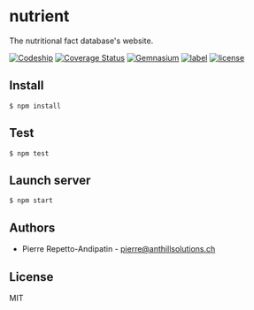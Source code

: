 # nutrient

The nutritional fact database's website.

[![Codeship](https://img.shields.io/codeship/a91d02c0-c44d-0134-63d5-3ea79dd40178.svg)]()
[![Coverage Status](https://coveralls.io/repos/github/anthillsolutions/nutrient/badge.svg?branch=master)](https://coveralls.io/github/anthillsolutions/nutrient?branch=master)
[![Gemnasium](https://img.shields.io/gemnasium/anthillsolutions/nutrient.svg)]()
[![label](https://img.shields.io/github/issues/anthillsolutions/nutrient.svg)]()
[![license](https://img.shields.io/github/license/anthillsolutions/nutrient.svg)]()

## Install

```
$ npm install
```

## Test

```
$ npm test
```

## Launch server

```
$ npm start
```

## Authors

* Pierre Repetto-Andipatin - <pierre@anthillsolutions.ch>

## License

MIT
